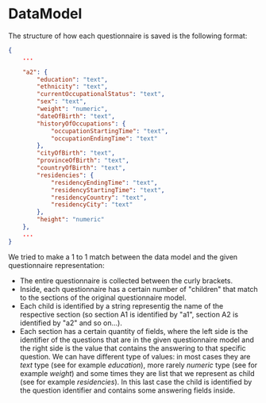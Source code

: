 # DataModel

The structure of how each questionnaire is saved is the following format:

```json
{
    ...

    "a2": {
        "education": "text",
        "ethnicity": "text",
        "currentOccupationalStatus": "text",
        "sex": "text",
        "weight": "numeric",
        "dateOfBirth": "text",
        "historyOfOccupations": {
            "occupationStartingTime": "text",
            "occupationEndingTime": "text"
        },
        "cityOfBirth": "text",
        "provinceOfBirth": "text",
        "countryOfBirth": "text",
        "residencies": {
            "residencyEndingTime": "text",
            "residencyStartingTime": "text",
            "residencyCountry": "text",
            "residencyCity": "text"
        },
        "height": "numeric"
    },
    ...
}
```
We tried to make a 1 to 1 match between the data model and the given questionnaire representation:   
   * The entire questionnaire is collected between the curly brackets.  
   * Inside, each questionnaire has a certain number of "children" that match to the sections of the original questionnaire model. 
   * Each child is identified by a string representig the name of the respective section (so section A1 is identified by "a1", section A2 is identified by "a2" and so on...). 
   * Each section has a certain quantity of fields, where the left side is the identifier of the questions that are in the given questionnaire model and the right side is the value that contains the answering to that specific question. We can have different type of values: in most cases they are *text* type (see for example *education*), more rarely *numeric* type (see for example *weight*) and some times they are list that we represent as child (see for example *residencies*). In this last case the child is identified by the question identifier and contains some answering fields inside.


